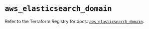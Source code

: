# `aws_elasticsearch_domain`

Refer to the Terraform Registry for docs: [`aws_elasticsearch_domain`](https://registry.terraform.io/providers/hashicorp/aws/6.10.0/docs/resources/elasticsearch_domain).
